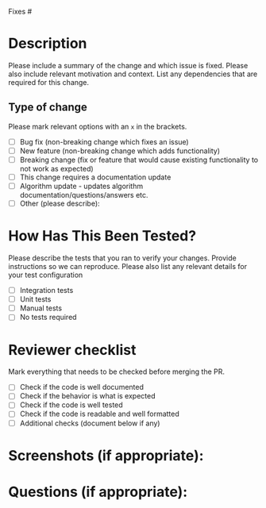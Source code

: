 Fixes #

# Description

Please include a summary of the change and which issue is fixed. Please also include relevant motivation and context. List any dependencies that are required for this change.

## Type of change

Please mark relevant options with an `x` in the brackets.

- [ ] Bug fix (non-breaking change which fixes an issue)
- [ ] New feature (non-breaking change which adds functionality)
- [ ] Breaking change (fix or feature that would cause existing functionality to not work as expected)
- [ ] This change requires a documentation update
- [ ] Algorithm update - updates algorithm documentation/questions/answers etc.
- [ ] Other (please describe):

# How Has This Been Tested?

Please describe the tests that you ran to verify your changes. Provide instructions so we can reproduce. Please also list any relevant details for your test configuration

- [ ] Integration tests
- [ ] Unit tests
- [ ] Manual tests 
- [ ] No tests required

# Reviewer checklist

Mark everything that needs to be checked before merging the PR.

- [ ] Check if the code is well documented
- [ ] Check if the behavior is what is expected
- [ ] Check if the code is well tested
- [ ] Check if the code is readable and well formatted
- [ ] Additional checks (document below if any)

# Screenshots (if appropriate):

# Questions (if appropriate):